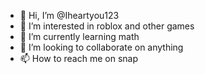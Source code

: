 - 👋 Hi, I’m @Iheartyou123
- 👀 I’m interested in roblox and other games
- 🌱 I’m currently learning math
- 💞️ I’m looking to collaborate on anything
- 📫 How to reach me on snap 

<!---
Iheartyou123/Iheartyou123 is a ✨ special ✨ repository because its `README.md` (this file) appears on your GitHub profile.
You can click the Preview link to take a look at your changes.
--->
